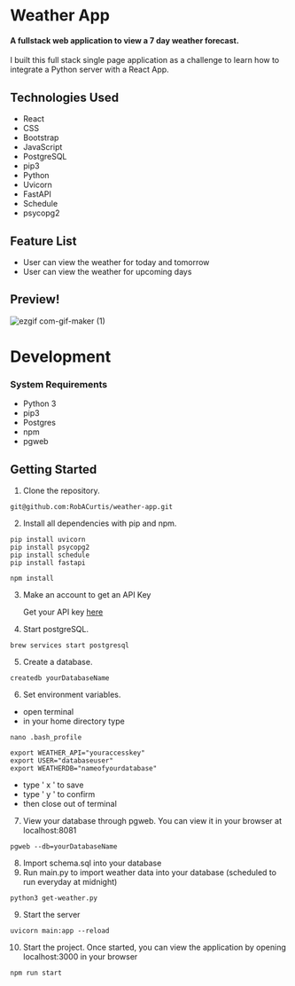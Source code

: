 # Weather App

#### A fullstack web application to view a 7 day weather forecast. 

I built this full stack single page application as a challenge to learn how to integrate a Python server with a React App.


## Technologies Used
  - React
  - CSS
  - Bootstrap
  - JavaScript
  - PostgreSQL
  - pip3
  - Python
  - Uvicorn
  - FastAPI
  - Schedule
  - psycopg2

  
 ## Feature List
  - User can view the weather for today and tomorrow
  - User can view the weather for upcoming days

## Preview!
![ezgif com-gif-maker (1)](https://user-images.githubusercontent.com/96838616/178612585-fcac0639-c08c-4bf7-8736-6f8774bcb0f1.gif)





# Development

### System Requirements 
- Python 3
- pip3
- Postgres
- npm
- pgweb


## Getting Started 

1. Clone the repository.

```shell
git@github.com:RobACurtis/weather-app.git
```

2. Install all dependencies with pip and npm.

```shell
pip install uvicorn
pip install psycopg2
pip install schedule
pip install fastapi
 ```
    
```shell
npm install
```
    
3. Make an account to get an API Key

    Get your API key [here](https://openweathermap.org/api/one-call-api)

4. Start postgreSQL.

  ```shell
  brew services start postgresql
  ```
  
5. Create a database.

```shell
createdb yourDatabaseName
  ```

6. Set environment variables.
  - open terminal
  - in your home directory type 

```shell
nano .bash_profile
```
```shell
export WEATHER_API="youraccesskey"
export USER="databaseuser"
export WEATHERDB="nameofyourdatabase"
````
    
- type ' x ' to save
- type ' y ' to confirm
- then close out of terminal

7. View your database through pgweb. You can view it in your browser at localhost:8081

```shell
pgweb --db=yourDatabaseName
  ```
  
8. Import schema.sql into your database
9. Run main.py to import weather data into your database (scheduled to run everyday at midnight)
```shell
python3 get-weather.py
```

9. Start the server 

```shell
uvicorn main:app --reload
  ```
10. Start the project. Once started, you can view the application by opening localhost:3000 in your browser

```shell
npm run start
  ```


